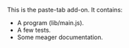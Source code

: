 This is the paste-tab add-on.  It contains:

* A program (lib/main.js).
* A few tests.
* Some meager documentation.
